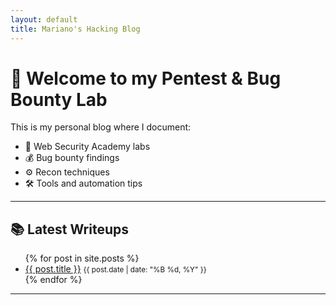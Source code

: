 ```yaml
---
layout: default
title: Mariano's Hacking Blog
---
```


# 🧠 Welcome to my Pentest & Bug Bounty Lab

This is my personal blog where I document:

- 🧪 Web Security Academy labs
- 💰 Bug bounty findings
- ⚙️ Recon techniques
- 🛠️ Tools and automation tips

---

## 📚 Latest Writeups

<ul>
  {% for post in site.posts %}
    <li>
      <a href="{{ post.url | relative_url }}">{{ post.title }}</a>  
      <small>{{ post.date | date: "%B %d, %Y" }}</small>
    </li>
  {% endfor %}
</ul>

---
